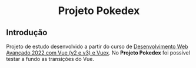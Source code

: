 <h1 align="center">
  <p align="center">Projeto Pokedex</p>
</h1>

## Introdução

Projeto de estudo desenvolvido a partir do curso de [Desenvolvimento Web Avançado 2022 com Vue (v2 e v3) e Vuex](https://www.udemy.com/course/desenvolvimento-web-avancado-com-vue-strapi-vuex-e-vuetify/). No **Projeto Pokedex** foi possível testar a fundo as transições do Vue.
